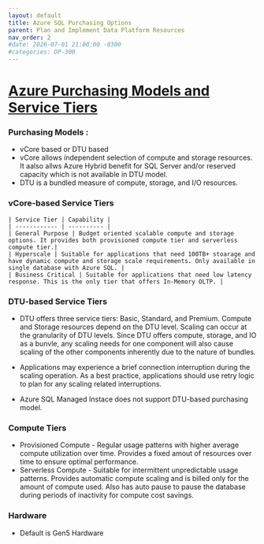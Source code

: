 ```yaml
---
layout: default
title: Azure SQL Purchasing Options
parent: Plan and Implement Data Platform Resources
nav_order: 2
#date: 2020-07-01 21:00:00 -0300
#categories: DP-300
---
```


# [Azure Purchasing Models and Service Tiers](#tab/azure-sql-purchasing-options) 

### Purchasing Models : 

* vCore based or DTU based
* vCore allows independent selection of compute and storage resources. It aalso allws Azure Hybrid benefit for SQL Server and/or reserved capacity which is not 
  available in DTU model.
* DTU is a bundled measure of compute, storage, and I/O resources.

### vCore-based Service Tiers

    | Service Tier | Capability |
    | ------------ | ---------- |
    | General Purpose | Budget oriented scalable compute and storage options. It provides both provisioned compute tier and serverless compute tier.|
    | Hyperscale | Suitable for applications that need 100TB+ stoarage and have dynamic compute and storage scale requirements. Only available in single database with Azure SQL. |
    | Business Critical | Suitable for applications that need low latency response. This is the only tier that offers In-Memory OLTP. |

### DTU-based Service Tiers

* DTU offers three service tiers: Basic, Standard, and Premium. Compute and Storage resources depend on the DTU level. Scaling can occur at the granularity of DTU 
  levels. Since DTU offers compute, storage, and IO as a bunvle, any scaling needs for one component will also cause scaling of the other components inherently due to 
  the nature of bundles. 

* Applications may experience a brief connection interruption during the scaling operation. As a best practice, applications should use retry logic to plan for any 
  scaling related interruptions. 

* Azure SQL Managed Instace does not support DTU-based purchasing model. 

### Compute Tiers

* Provisioned Compute - Regular usage patterns with higher average compute utilization over time. Provides a fixed amout of resources over time to ensure optimal performance.
* Serverless Compute - Suitable for intermittent unpredictable usage patterns. Provides automatic compute scaling and is billed only for the amount of compute used. Also has auto pause to pause the database during periods of inactivity for compute cost savings. 

### Hardware

* Default is Gen5 Hardware

